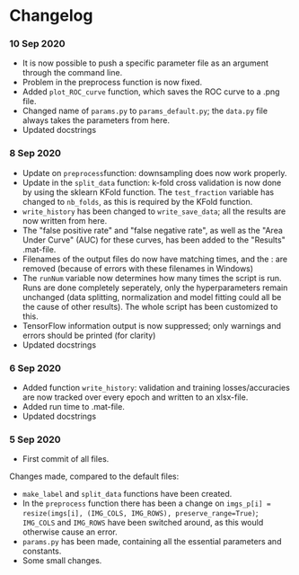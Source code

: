 # Changelog

### 10 Sep 2020
- It is now possible to push a specific parameter file as an argument through the command line.
- Problem in the preprocess function is now fixed.
- Added `plot_ROC_curve` function, which saves the ROC curve to a .png file.
- Changed name of `params.py` to `params_default.py`; the `data.py` file always takes the parameters from here.
- Updated docstrings

### 8 Sep 2020
- Update on `preprocess`function: downsampling does now work properly.
- Update in the `split_data` function: k-fold cross validation is now done by using the sklearn KFold function. The `test_fraction` variable has changed to `nb_folds`, as this is required by the KFold function.
- `write_history` has been changed to `write_save_data`; all the results are now written from here.
- The "false positive rate" and "false negative rate", as well as the "Area Under Curve" (AUC) for these curves, has been added to the "Results" .mat-file.
- Filenames of the output files do now have matching times, and the : are removed (because of errors with these filenames in Windows)
- The `runNum` variable now determines how many times the script is run. Runs are done completely seperately, only the hyperparameters remain unchanged (data splitting, normalization and model fitting could all be the cause of other results). The whole script has been customized to this.
- TensorFlow information output is now suppressed; only warnings and errors should be printed (for clarity)
- Updated docstrings



### 6 Sep 2020
- Added function `write_history`: validation and training losses/accuracies are now tracked over every epoch and written to an xlsx-file.
- Added run time to .mat-file.
- Updated docstrings


### 5 Sep 2020
- First commit of all files.

Changes made, compared to the default files:
- `make_label` and `split_data` functions have been created.
- In the `preprocess` function there has been a change on `imgs_p[i] = resize(imgs[i], (IMG_COLS, IMG_ROWS), preserve_range=True)`;
  `IMG_COLS` and `IMG_ROWS` have been switched around, as this would otherwise cause an error.
- `params.py` has been made, containing all the essential parameters and constants.
- Some small changes.
